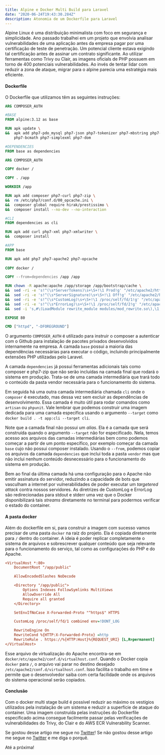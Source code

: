 ```yaml
---
title: Alpine e Docker Multi Build para Laravel
date: "2020-06-24T19:43:30.284Z"
description: Atonomia de um Dockerfile para Laravel
---
```


Alpine Linux é uma distribuição minimalista com foco em segurança
e simplicidade. Ano passado trabalhei em um projeto que envolvia
analisar vulnerabilidades de uma aplicação antes da empresa
pagar por uma certificação de teste de penetração. Um potencial
cliente estava exigindo tal certificação antes de assinar um
contrato significante. Ao utilizar ferramentas como Trivy ou Clair,
as imagens oficials de PHP possuem em torno de 400 
potenciais vulnerabilidades. Ao invés de tentar lidar com reduzir
a zona de ataque, migrar para o alpine parecia uma estratégia mais
eficiente.

#### Dockerfile

O Dockerfile que utilizamos têm as seguintes instruções:

```dockerfile
ARG COMPOSER_AUTH

#BASE
FROM alpine:3.12 as base

RUN apk update \
&&  apk add php7-pdo_mysql php7-json php7-tokenizer php7-mbstring php7-iconv php7-session php7-redis php7-fileinfo \
    php7-bcmath php7-simplexml php7-dom

#DEPENDENCIES
FROM base as dependencies

ARG COMPOSER_AUTH

COPY docker /

COPY . /app

WORKDIR /app

RUN apk add composer php7-curl php7-zip \
&&  rm /etc/php7/conf.d/00_opcache.ini \
&&  composer global require hirak/prestissimo \
&&  composer install --no-dev --no-interaction

#CLI
FROM dependencies as cli 

RUN apk add curl php7-xml php7-xmlwriter \
&&  composer install

#APP
FROM base

RUN apk add php7 php7-apache2 php7-opcache
 
COPY docker /

COPY --from=dependencies /app /app

RUN chown -R apache:apache /app/storage /app/bootstrap/cache \
&&  sed -ri -e 's!^(\s*ServerTokens)\s+\S+!\1 Prod!g' "/etc/apache2/httpd.conf" \
&&  sed -ri -e 's!^(\s*ServerSignature)\s+\S+!\1 Off!g' "/etc/apache2/httpd.conf" \
&&  sed -ri -e 's!^(\s*CustomLog)\s+\S+!\1 /proc/self/fd/1!g' "/etc/apache2/httpd.conf" \
&&  sed -ri -e 's!^(\s*ErrorLog)\s+\S+!\1 /proc/self/fd/2!g' "/etc/apache2/httpd.conf" \
&&  sed -i 's,#\(LoadModule rewrite_module modules/mod_rewrite.so\),\1,g' "/etc/apache2/httpd.conf"

EXPOSE 80

CMD ["httpd", "-DFOREGROUND"]
```

O argumento `COMPOSER_AUTH` é utilizado para instruir o composer
a autenticar com o Github para instalação de pacotes privados
desenvolvidos internamente na empresa. A camada `base` possui
a maioria das dependências necessárias para executar o código,
incluindo principalmente extensões PHP utilizadas pelo Laravel.

A camada `dependencies` já possui ferramentas adicionais tais como
composer e php7-zip que não serão incluídas na camada final que
rodará o sistema em produção. Trata-se de uma camada intermediária
que trará todo o conteúdo da pasta vendor necessária para o funcionamento
do sistema.

Em seguida há uma outra camada intermediária chamada `cli` onde
o `composer` é executado, mas dessa vez sem excluir as dependências
de desenvolvimento. Essa camada é muito útil para rodar comandos
como `artisan` ou `phpunit`. Vale lembrar que podemos construir
uma imagem dedicada para uma camada específica usando o argumento
`--target` como `docker build . -t app:cli --target cli`. 

Note que a camada final não possui um _alias_. Ela é a camada
que será construída quando o argumento `--target` não for
especificado. Nela, temos acesso aos arquivos das camadas
intermediárias bem como podemos começar a partir de um
ponto específico, por exemplo começar da camada `base` cujo não
possui composer instalado. Usando o `--from`, podemos copiar
os arquivos da camada `dependencies` que inclui toda a pasta
`vendor` mas que não inclui nenhum conteúdo desnecessário para
o funcionamento do sistema em produção.

Bem ao final da última camada há uma configuração para o Apache
não emitir assinatura do servidor, reduzindo a capacidade de
bots que vasculham a internet por vulnerabilidades de poder executar
um _targetered attack_ contra nossos servidores. As diretrizes
de CustomLog e ErrorLog são redirecionadas para stdout e stderr
uma vez que o Docker disponibilizará tais _streams_ diretamente
no terminal para podermos verificar o estado do container.

#### A pasta docker

Além do dockerfile em si, para construir a imagem com sucesso vamos
precisar de uma pasta `docker` na raíz do projeto. Ela é copiada
diretamente para `/` dentro do container. A ideia é poder replicar
completamente o sistema de arquivos e sobrescrever qualquer conteúdo
que seja relevante para o funcionamento do serviço, tal como 
as configurações do PHP e do Apache.

```ini
<VirtualHost *:80>
    DocumentRoot "/app/public"

    AllowEncodedSlashes NoDecode

    <Directory "/app/public">
        Options Indexes FollowSymlinks MultiViews
        AllowOverride All
        Require all granted
    </Directory>

    SetEnvIfNoCase X-Forwarded-Proto "^https$" HTTPS

    CustomLog /proc/self/fd/1 combined env=!DONT_LOG

    RewriteEngine On
    RewriteCond %{HTTP:X-Forwarded-Proto} =http
    RewriteRule . https://%{HTTP:Host}%{REQUEST_URI} [L,R=permanent]
</VirtualHost>
``` 

Esse arquivo de virtualização do Apache encontra-se em 
`docker/etc/apache2/conf.d/virtualhost.conf`. Quando o Docker
copia `docker` para `/`, o arquivo vai parar no destino desejado
`/etc/apache2/conf.d/virtualhost.conf`. Isso facilita o trabalho
em time e permite que o desenvolvedor saiba com certa facilidade
onde os arquivos do sistema operacional serão copiados. 

#### Conclusão

Com o docker multi stage build é possível reduzir ao máximo
os vestígios utilizados pela instalação de um sistema e reduzir
a superfície de ataque do container. Uma imagem construída pelas
instruções do Dockerfile especificado acima consegue facilmente
passar pelas verificações de vulnerabilidades do Trivy, do Clair
e do AWS ECR Vulnerability Scanner.

Se gostou desse artigo me segue no [Twitter](https://twitter.com/deleugyn)!
Se não gostou desse artigo me segue no [Twitter](https://twitter.com/deleugyn)
e me diga o porquê. 

Até a próxima!